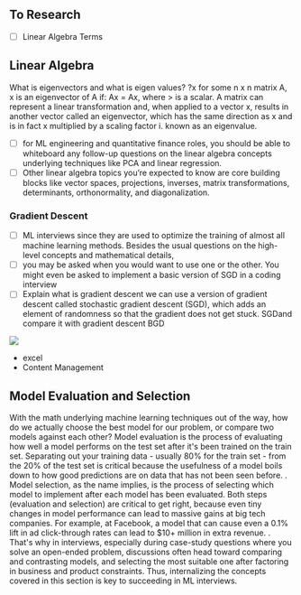 
## To Research

- [ ] Linear Algebra Terms


## Linear Algebra

What is eigenvectors and what is eigen values?
?x
for some n x n matrix A, x is an eigenvector of A if: Ax = Ax, where > is a scalar. A matrix can represent a linear transformation and, when applied to a vector x, results in another vector called an eigenvector, which has the same direction as x and is in fact x multiplied by a scaling factor i. known as an eigenvalue.

- [ ] for ML engineering and quantitative finance roles, you should be able to whiteboard any follow-up questions on the linear algebra concepts underlying techniques like PCA and linear regression.
- [ ] Other linear algebra topics you’re expected to know are core building blocks like vector spaces, projections, inverses, matrix transformations, determinants, orthonormality, and diagonalization.

###  Gradient Descent

- [ ] ML interviews since they are used to optimize the training of almost all machine learning methods. Besides the usual questions on the high-level concepts and mathematical details,
- [ ] you may be asked when you would want to use one or the other. You might even be asked to implement a basic version of SGD in a coding interview
- [ ] Explain what is gradient descent we can use a version of gradient descent called stochastic gradient descent (SGD), which adds an element of randomness so that the gradient does not get stuck. SGDand compare it with gradient descent BGD

![](https://cdn.mathpix.com/snip/images/xpV8M60gUfzIgNSpofZnI8BHmdjh_0eXnGZnNxiLzd0.original.fullsize.png)




- excel 
- Content Management

## Model Evaluation and Selection
With the math underlying machine learning techniques out of the way, how do we actually choose the best model for our problem, or compare two models against each other? Model evaluation is the process of evaluating how well a model performs on the test set after it's been trained on the train set. Separating out your training data - usually $80 \%$ for the train set - from the $20 \%$ of the test set is critical because the usefulness of a model boils down to how good predictions are on data that has not been seen before.
.
Model selection, as the name implies, is the process of selecting which model to implement after each model has been evaluated. Both steps (evaluation and selection) are critical to get right, because even tiny changes in model performance can lead to massive gains at big tech companies. For example, at Facebook, a model that can cause even a $0.1 \%$ lift in ad click-through rates can lead to $\$ 10+$ million in extra revenue.
.
That's why in interviews, especially during case-study questions where you solve an open-ended problem, discussions often head toward comparing and contrasting models, and selecting the most suitable one after factoring in business and product constraints. Thus, internalizing the concepts covered in this section is key to succeeding in ML interviews.


